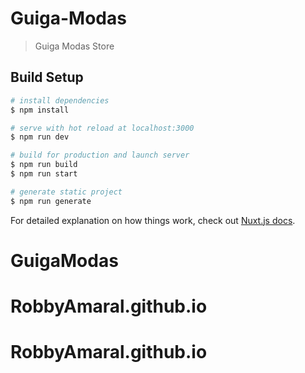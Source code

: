 # Guiga-Modas

> Guiga Modas Store

## Build Setup

```bash
# install dependencies
$ npm install

# serve with hot reload at localhost:3000
$ npm run dev

# build for production and launch server
$ npm run build
$ npm run start

# generate static project
$ npm run generate
```

For detailed explanation on how things work, check out [Nuxt.js docs](https://nuxtjs.org).
# GuigaModas
# RobbyAmaral.github.io
# RobbyAmaral.github.io
